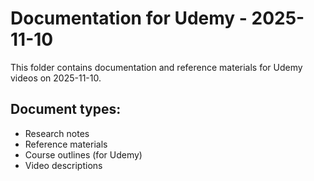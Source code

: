 # Documentation for Udemy - 2025-11-10

This folder contains documentation and reference materials for Udemy videos on 2025-11-10.

## Document types:
- Research notes
- Reference materials
- Course outlines (for Udemy)
- Video descriptions
